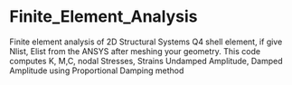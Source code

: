 # Finite_Element_Analysis
Finite element analysis of 2D Structural Systems
Q4 shell element, if give Nlist, Elist from the ANSYS after meshing your geometry. This code computes K, M,C, nodal Stresses, Strains
Undamped Amplitude, Damped Amplitude using Proportional Damping method
